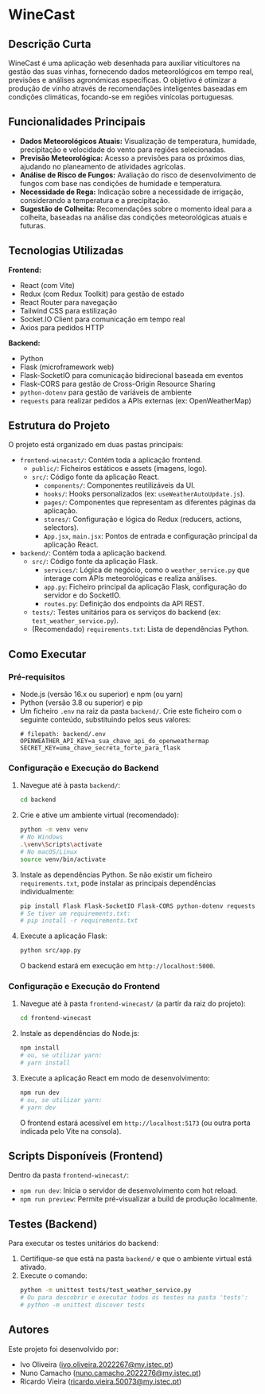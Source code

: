 # WineCast

## Descrição Curta

WineCast é uma aplicação web desenhada para auxiliar viticultores na gestão das suas vinhas, fornecendo dados meteorológicos em tempo real, previsões e análises agronómicas específicas. O objetivo é otimizar a produção de vinho através de recomendações inteligentes baseadas em condições climáticas, focando-se em regiões vinícolas portuguesas.

## Funcionalidades Principais

*   **Dados Meteorológicos Atuais:** Visualização de temperatura, humidade, precipitação e velocidade do vento para regiões selecionadas.
*   **Previsão Meteorológica:** Acesso a previsões para os próximos dias, ajudando no planeamento de atividades agrícolas.
*   **Análise de Risco de Fungos:** Avaliação do risco de desenvolvimento de fungos com base nas condições de humidade e temperatura.
*   **Necessidade de Rega:** Indicação sobre a necessidade de irrigação, considerando a temperatura e a precipitação.
*   **Sugestão de Colheita:** Recomendações sobre o momento ideal para a colheita, baseadas na análise das condições meteorológicas atuais e futuras.

## Tecnologias Utilizadas

**Frontend:**
*   React (com Vite)
*   Redux (com Redux Toolkit) para gestão de estado
*   React Router para navegação
*   Tailwind CSS para estilização
*   Socket.IO Client para comunicação em tempo real
*   Axios para pedidos HTTP

**Backend:**
*   Python
*   Flask (microframework web)
*   Flask-SocketIO para comunicação bidirecional baseada em eventos
*   Flask-CORS para gestão de Cross-Origin Resource Sharing
*   `python-dotenv` para gestão de variáveis de ambiente
*   `requests` para realizar pedidos a APIs externas (ex: OpenWeatherMap)

## Estrutura do Projeto

O projeto está organizado em duas pastas principais:

*   `frontend-winecast/`: Contém toda a aplicação frontend.
    *   `public/`: Ficheiros estáticos e assets (imagens, logo).
    *   `src/`: Código fonte da aplicação React.
        *   `components/`: Componentes reutilizáveis da UI.
        *   `hooks/`: Hooks personalizados (ex: `useWeatherAutoUpdate.js`).
        *   `pages/`: Componentes que representam as diferentes páginas da aplicação.
        *   `stores/`: Configuração e lógica do Redux (reducers, actions, selectors).
        *   `App.jsx`, `main.jsx`: Pontos de entrada e configuração principal da aplicação React.
*   `backend/`: Contém toda a aplicação backend.
    *   `src/`: Código fonte da aplicação Flask.
        *   `services/`: Lógica de negócio, como o `weather_service.py` que interage com APIs meteorológicas e realiza análises.
        *   `app.py`: Ficheiro principal da aplicação Flask, configuração do servidor e do SocketIO.
        *   `routes.py`: Definição dos endpoints da API REST.
    *   `tests/`: Testes unitários para os serviços do backend (ex: `test_weather_service.py`).
    *   (Recomendado) `requirements.txt`: Lista de dependências Python.

## Como Executar

### Pré-requisitos

*   Node.js (versão 16.x ou superior) e npm (ou yarn)
*   Python (versão 3.8 ou superior) e pip
*   Um ficheiro `.env` na raiz da pasta `backend/`. Crie este ficheiro com o seguinte conteúdo, substituindo pelos seus valores:
    ```env
    # filepath: backend/.env
    OPENWEATHER_API_KEY=a_sua_chave_api_do_openweathermap
    SECRET_KEY=uma_chave_secreta_forte_para_flask
    ```

### Configuração e Execução do Backend

1.  Navegue até à pasta `backend/`:
    ```bash
    cd backend
    ```
2.  Crie e ative um ambiente virtual (recomendado):
    ```bash
    python -m venv venv
    # No Windows
    .\venv\Scripts\activate
    # No macOS/Linux
    source venv/bin/activate
    ```
3.  Instale as dependências Python. Se não existir um ficheiro `requirements.txt`, pode instalar as principais dependências individualmente:
    ```bash
    pip install Flask Flask-SocketIO Flask-CORS python-dotenv requests
    # Se tiver um requirements.txt:
    # pip install -r requirements.txt
    ```
4.  Execute a aplicação Flask:
    ```bash
    python src/app.py
    ```
    O backend estará em execução em `http://localhost:5000`.

### Configuração e Execução do Frontend

1.  Navegue até à pasta `frontend-winecast/` (a partir da raiz do projeto):
    ```bash
    cd frontend-winecast
    ```
2.  Instale as dependências do Node.js:
    ```bash
    npm install
    # ou, se utilizar yarn:
    # yarn install
    ```
3.  Execute a aplicação React em modo de desenvolvimento:
    ```bash
    npm run dev
    # ou, se utilizar yarn:
    # yarn dev
    ```
    O frontend estará acessível em `http://localhost:5173` (ou outra porta indicada pelo Vite na consola).

## Scripts Disponíveis (Frontend)

Dentro da pasta `frontend-winecast/`:

*   `npm run dev`: Inicia o servidor de desenvolvimento com hot reload.
*   `npm run preview`: Permite pré-visualizar a build de produção localmente.

## Testes (Backend)

Para executar os testes unitários do backend:

1.  Certifique-se que está na pasta `backend/` e que o ambiente virtual está ativado.
2.  Execute o comando:
    ```bash
    python -m unittest tests/test_weather_service.py
    # Ou para descobrir e executar todos os testes na pasta 'tests':
    # python -m unittest discover tests
    ```

## Autores

Este projeto foi desenvolvido por:
*   Ivo Oliveira (ivo.oliveira.2022267@my.istec.pt)
*   Nuno Camacho (nuno.camacho.2022276@my.istec.pt)
*   Ricardo Vieira (ricardo.vieira.50073@my.istec.pt)